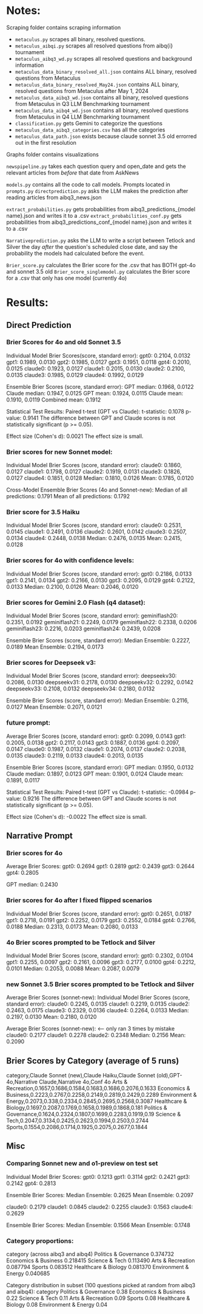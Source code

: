 # Notes: 

Scraping folder contains scraping information
- `metaculus.py` scrapes all binary, resolved questions.
- `metaculus_aibqi.py` scrapes all resolved questions from aibq{i} tournament
- `metaculus_aibq3_wd.py` scrapes all resolved questions and background information
- `metaculus_data_binary_resolved_all.json` contains ALL binary, resolved questions from Metaculus
- `metaculus_data_binary_resolved_May24.json` contains ALL binary, resolved questions from Metaculus after May 1, 2024
- `metaculus_data_aibq3_wd.json` contains all binary, resolved questions from Metaculus in Q3 LLM Benchmarking tournament
- `metaculus_data_aibq4_wd.json` contains all binary, resolved questions from Metaculus in Q4 LLM Benchmarking tournament
- `classification.py` gets Gemini to categorize the questions
- `metaculus_data_aibq3_categories.csv` has all the categories
- `metaculus_data_path.json` exists because claude sonnet 3.5 old errorred out in the first resolution

Graphs folder contains visualizations

`newspipeline.py` takes each question query and open_date and gets the relevant articles from *before* that date from AskNews

`models.py` contains all the code to call models. Prompts located in `prompts.py`
`directprediction.py` asks the LLM makes the prediction after reading articles from aibq3_news.json

`extract_probabilities.py` gets probabilities from aibq3_predictions_{model name}.json and writes it to a .csv
`extract_probabilities_conf.py` gets probabilities from aibq3_predictions_conf_{model name}.json and writes it to a .csv

`Narrativeprediction.py` asks the LLM to write a script between Tetlock and Silver the day *after* the question's scheduled close date, and say the probability the models had calculated before the event.

`Brier_score.py` calculates the Brier score for the .csv that has BOTH gpt-4o and sonnet 3.5 old
`Brier_score_singlemodel.py` calculates the Brier score for a .csv that only has one model (currently 4o) 

# Results:
## Direct Prediction
### Brier Scores for 4o and old Sonnet 3.5
Individual Model Brier Scores(score, standard error):
gpt0: 0.2104, 0.0132
gpt1: 0.1989, 0.0130
gpt2: 0.1985, 0.0127
gpt3: 0.1951, 0.0118
gpt4: 0.2010, 0.0125
claude0: 0.1923, 0.0127
claude1: 0.2015, 0.0130
claude2: 0.2100, 0.0135
claude3: 0.1985, 0.0129
claude4: 0.1992, 0.0129

Ensemble Brier Scores (score, standard error):
GPT median: 0.1968, 0.0122
Claude median: 0.1947, 0.0125
GPT mean: 0.1924, 0.0115
Claude mean: 0.1910, 0.0119
Combined mean: 0.1912

Statistical Test Results:
Paired t-test (GPT vs Claude):
t-statistic: 0.1078
p-value: 0.9141
The difference between GPT and Claude scores is not statistically significant (p >= 0.05).

Effect size (Cohen's d): 0.0021
The effect size is small.

### Brier scores for new Sonnet model: 
Individual Model Brier Scores (score, standard error):
claude0: 0.1860, 0.0127
claude1: 0.1798, 0.0127
claude2: 0.1919, 0.0131
claude3: 0.1826, 0.0127
claude4: 0.1851, 0.0128
Median: 0.1810, 0.0126
Mean: 0.1785, 0.0120

Cross-Model Ensemble Brier Scores (4o and Sonnet-new):
Median of all predictions: 0.1791
Mean of all predictions: 0.1792

### Brier score for 3.5 Haiku
Individual Model Brier Scores (score, standard error):
claude0: 0.2531, 0.0145
claude1: 0.2491, 0.0136
claude2: 0.2601, 0.0142
claude3: 0.2507, 0.0134
claude4: 0.2448, 0.0138
Median: 0.2476, 0.0135
Mean: 0.2415, 0.0128

### Brier scores for 4o with confidence levels:
Individual Model Brier Scores (score, standard error):
gpt0: 0.2186, 0.0133
gpt1: 0.2141, 0.0134
gpt2: 0.2166, 0.0130
gpt3: 0.2095, 0.0129
gpt4: 0.2122, 0.0133
Median: 0.2100, 0.0126
Mean: 0.2046, 0.0120

### Brier scores for Gemini 2.0 Flash (q4 dataset):
Individual Model Brier Scores (score, standard error):
geminiflash20: 0.2351, 0.0192
geminiflash21: 0.2249, 0.0179
geminiflash22: 0.2338, 0.0206
geminiflash23: 0.2216, 0.0203
geminiflash24: 0.2439, 0.0208

Ensemble Brier Scores (score, standard error):
Median Ensemble: 0.2227, 0.0189
Mean Ensemble: 0.2194, 0.0173

### Brier scores for Deepseek v3:
Individual Model Brier Scores (score, standard error):
deepseekv30: 0.2086, 0.0130
deepseekv31: 0.2178, 0.0130
deepseekv32: 0.2292, 0.0142
deepseekv33: 0.2108, 0.0132
deepseekv34: 0.2180, 0.0132

Ensemble Brier Scores (score, standard error):
Median Ensemble: 0.2116, 0.0127
Mean Ensemble: 0.2071, 0.0121

### future prompt:
Average Brier Scores (score, standard error):
gpt0: 0.2099, 0.0143
gpt1: 0.2005, 0.0138
gpt2: 0.2117, 0.0143
gpt3: 0.1887, 0.0136
gpt4: 0.2097, 0.0147
claude0: 0.1987, 0.0132
claude1: 0.2074, 0.0137
claude2: 0.2038, 0.0135
claude3: 0.2119, 0.0133
claude4: 0.2013, 0.0135

Ensemble Brier Scores (score, standard error):
GPT median: 0.1950, 0.0132
Claude median: 0.1897, 0.0123
GPT mean: 0.1901, 0.0124
Claude mean: 0.1891, 0.0117

Statistical Test Results:
Paired t-test (GPT vs Claude):
t-statistic: -0.0984
p-value: 0.9216
The difference between GPT and Claude scores is not statistically significant (p >= 0.05).

Effect size (Cohen's d): -0.0022
The effect size is small.

## Narrative Prompt

### Brier scores for 4o
Average Brier Scores:
gpt0: 0.2694
gpt1: 0.2819
gpt2: 0.2439
gpt3: 0.2644
gpt4: 0.2805

GPT median: 0.2430

### Brier scores for 4o after I fixed flipped scenarios
Individual Model Brier Scores (score, standard error):
gpt0: 0.2651, 0.0187
gpt1: 0.2718, 0.0191
gpt2: 0.2252, 0.0179
gpt3: 0.2552, 0.0184
gpt4: 0.2766, 0.0188
Median: 0.2313, 0.0173
Mean: 0.2080, 0.0133

### 4o Brier scores prompted to be Tetlock and Silver
Individual Model Brier Scores (score, standard error):
gpt0: 0.2302, 0.0104
gpt1: 0.2255, 0.0097
gpt2: 0.2161, 0.0096
gpt3: 0.2177, 0.0100
gpt4: 0.2212, 0.0101
Median: 0.2053, 0.0088
Mean: 0.2087, 0.0079

### new Sonnet 3.5 Brier scores prompted to be Tetlock and Silver
Average Brier Scores (sonnet-new):
Individual Model Brier Scores (score, standard error):
claude0: 0.2245, 0.0135
claude1: 0.2219, 0.0135
claude2: 0.2463, 0.0175
claude3: 0.2329, 0.0136
claude4: 0.2264, 0.0133
Median: 0.2197, 0.0130
Mean: 0.2180, 0.0120

Average Brier Scores (sonnet-new): <-- only ran 3 times by mistake
claude0: 0.2177
claude1: 0.2278
claude2: 0.2348
Median: 0.2156
Mean: 0.2090


##  Brier Scores by Category (average of 5 runs)
category,Claude Sonnet (new),Claude Haiku,Claude Sonnet (old),GPT-4o,Narrative Claude,Narrative 4o,Conf 4o
Arts & Recreation,0.1657,0.1686,0.1584,0.1683,0.1686,0.2076,0.1633
Economics & Business,0.2223,0.2767,0.2258,0.2149,0.2819,0.2429,0.2289
Environment & Energy,0.2073,0.338,0.2334,0.2845,0.2695,0.2568,0.3087
Healthcare & Biology,0.1697,0.2087,0.1769,0.1658,0.1989,0.1868,0.181
Politics & Governance,0.1624,0.2324,0.1807,0.1699,0.2283,0.1919,0.19
Science & Tech,0.2047,0.3134,0.2425,0.2623,0.1994,0.2503,0.2744
Sports,0.1554,0.2086,0.1714,0.1925,0.2075,0.2677,0.1844

## Misc
### Comparing Sonnet new and o1-preview on test set
Individual Model Brier Scores:
gpt0: 0.1213
gpt1: 0.3114
gpt2: 0.2421
gpt3: 0.2142
gpt4: 0.2813

Ensemble Brier Scores:
Median Ensemble: 0.2625
Mean Ensemble: 0.2097

claude0: 0.2179
claude1: 0.0845
claude2: 0.2255
claude3: 0.1563
claude4: 0.2629

Ensemble Brier Scores:
Median Ensemble: 0.1566
Mean Ensemble: 0.1748

### Category proportions:
category (across aibq3 and aibq4)
Politics & Governance    0.374732
Economics & Business     0.218415
Science & Tech           0.113490
Arts & Recreation        0.087794
Sports                   0.083512
Healthcare & Biology     0.081370
Environment & Energy     0.040685

Category distribution in subset (100 questions picked at random from aibq3 and aibq4):
category
Politics & Governance    0.38
Economics & Business     0.22
Science & Tech           0.11
Arts & Recreation        0.09
Sports                   0.08
Healthcare & Biology     0.08
Environment & Energy     0.04